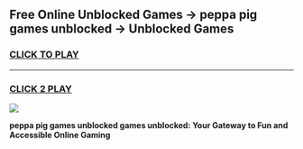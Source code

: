 
## Free Online Unblocked Games → peppa pig games unblocked → Unblocked Games
<h3>
<a href="https://premium.freeplayer.one?title=peppa_pig_games_unblocked&ref=21F">CLICK TO PLAY</a></h3>
<hr>

<h3>
<a href="https://premium.freeplayer.one?title=peppa_pig_games_unblocked&ref=21F">CLICK 2 PLAY</a>
  
</h3>

<a href="https://premium.freeplayer.one?title=peppa_pig_games_unblocked&ref=21F/"><img src="https://clearcache.store/games.png"></a>


**peppa pig games unblocked games unblocked: Your Gateway to Fun and Accessible Online Gaming**
